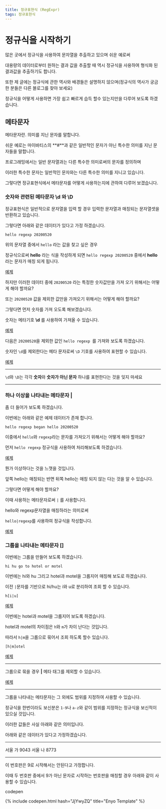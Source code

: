 ```yaml
---
title: 정규표현식 (RegExpr)
tags: 정규표현식
---
```


# 정규식을 시작하기

많은 곳에서 정규식을 사용하여 문자열을 추출하고 있으며 쉬운 예로써

대용량의 데이터로부터 원하는 결과 값을 추출할 때 역시 정규식을 사용하여 형식화 된 결과값을 추출하기도 합니다.

또한 제 글에는 정규식에 관한 역사와 배경들은 설명하지 않으며(정규식의 역사가 궁금한 분들은 다른 블로그를 찾아 보세요)

정규식을 어떻게 사용하면 가장 쉽고 빠르게 습득 할수 있는지만을 다루어 보도록 하겠습니다.

## 메타문자

메타문자란. 의미를 지닌 문자를 말합니다.

쉬운 예로는 마이바티스의 **#**과 같은 일반적인 문자가 아닌 특수한 의미를 지닌 문자들을 말합니다.

프로그래밍에서는 일반 문자열과는 다른 특수한 의미로써의 문자를 정의하며

이러한 특수한 문자는 일반적인 문자와는 다른 특수한 의미를 지니고 있습니다.

그렇다면 정규표현식에서 메타문자를 어떻게 사용하는지에 관하여 다루어 보겠습니다.

### 숫자와 관련된 메타문자 \d 와 \D

정규표현식은 일반적으로 문자열을 입력 할 경우 입력한 문자열과 매칭되는 문자열셋을 반환하고 있습니다.

그렇다면 아래와 같은 데이터가 있다고 가정 하겠습니다.

```
hello regexp 20200520
```

위의 문자열 중에서 `hello` 라는 값을 찾고 싶은 경우

정규식으로써 **hello** 라는 식을 작성하게 되면 `hello regexp 20200520` 중에서 **hello**라는 문자가 매칭 되게 됩니다.

[예제](https://rubular.com/r/NCvmFUnZPGvORb)

하지만 이러한 데이터 중에 `20200520` 라는 특정한 숫자값만을 가져 오기 위해서는 어떻게 해야 할까요?

또는 `20200520` 값을 제외한 값만을 가져오기 위해서는 어떻게 해야 할까요?

그렇다면 먼저 숫자를 가져 오도록 해보겠습니다.

숫자는 메타기호 **\d** 를 사용하여 가져올 수 있습니다.

[예제](https://rubular.com/r/RW0NonLiU7LUnL)

다음은 `20200520`을 제외한 값인 `hello regexp `를 가져와 보도록 하겠습니다.

숫자인 `\d`를 제외한다는 메타 문자로써 `\D` 기호를 사용하여 표현할 수 있습니다.

[예제](https://rubular.com/r/7ccgkLOfhjy32K)

- - -
`\d`와 `\D`는 각각 **숫자**와 **숫자가 아닌 문자** 하나를 표현한다는 것을 잊지 마세요
- - -

### 하나 이상을 나타내는 메타문자 |

좀 더 들어가 보도록 하겠습니다.

이번에는 아래와 같은 예제 데이터가 존재 합니다.

```
hello regexp began hello 20200520
```

이중에서 `hello`와 `regexp`라는 문자를 가져오기 위해서는 어떻게 해야 할까요?

먼저 `hello regexp` 정규식을 사용하여 처리해보도록 하겠습니다.

[예제](https://rubular.com/r/jI94XXYsrwHmDD)

뭔가 이상하다는 것을 느꼇을 것입니다.

앞쪽 hello는 매칭되는 반면 뒤쪽 hello는 매칭 되지 않는 다는 것을 알 수 있습니다.

그렇다면 어떻게 해야 할까요?

이때 사용하는 메타문자로써 `|` 를 사용합니다.

hello와 regexp문자열을 매칭하라는 의미로써

`hello|regexp`를 사용하여 정규식을 작성합니다.

[예제](https://rubular.com/r/VA2BrjxBDkyF8T)

### 그룹을 나타내는 메타문자 []

이번에는 그룹을 만들어 보도록 하겠습니다.

```
hi hu go to hotel or motel
```

이번에는 hi와 hu 그리고 hotel과 motel을 그룹지어 매칭해 보도로 하겠습니다.

이전 `|`문자를 기반으로 hi/hu는 i와 u로 분리하여 조회 할 수 있습니다.

`h[i|u]`

[예제](https://rubular.com/r/XDDwrNuQy3dfHZ)

이번에는 hotel과 motel을 그룹지어 보도록 하겠습니다.

hotel과 motel의 차이점은 `h`와 `m`가 차이 난다는 것입니다.

따라서 `h|m`을 그룹으로 묶어서 조회 하도록 할수 있습니다.

`[h|m]otel`

[예제](https://rubular.com/r/tOyDefbekeCSBB)

- - -
그룹으로 묶을 경우 **|** 메타 태그를 제외할 수 있습니다.

[예제](https://rubular.com/r/gbF2LiewVpCtUi)
- - -

그룹을 나타내는 메타문자는 그 외에도 범위를 지정하여 사용할 수 있습니다.

정규식을 한번이라도 보신분은 `1-9`나 `a-z`와 같이 범위를 지정하는 정규식을 보신적이 있으실 것입니다.

이러한 값들은 사실 아래와 같은 의미입니다.

아래와 같은 데이터가 있다고 가정하겠습니다.

- - -
서울 가 9043
서울 나 8773
- - -

이 번호판은 9로 시작해서는 안된다고 가정합니다.

이때 두 번호판 중에서 9가 아닌 문자로 시작하는 번호판을 매칭할 경우 아래와 같이 사용할 수 있습니다.

<p data-embed-version="2" data-slug-hash="xwder" class="codepen">codepen</p>

{% include codepen.html hash="JjYwyZQ" title="Enyo Template" %}